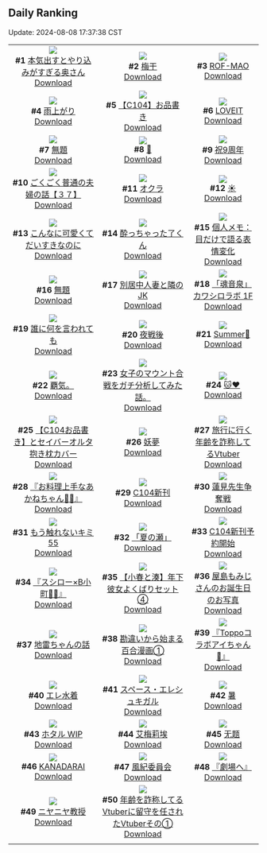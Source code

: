 ## Daily Ranking
Update: 2024-08-08 17:37:38 CST

|      |      |      |
| :----: | :----: | :----: |
| ![](https://i.pixiv.re/c/240x480/img-master/img/2024/08/06/00/05/46/121218846_p0_master1200.jpg)<br>**#1** [本気出すとやり込みがすぎる奥さん](https://www.pixiv.net/artworks/121218846)<br>[Download](https://i.pixiv.re/img-original/img/2024/08/06/00/05/46/121218846_p0.jpg) | ![](https://i.pixiv.re/c/240x480/img-master/img/2024/08/06/07/30/03/121226026_p0_master1200.jpg)<br>**#2** [梅干](https://www.pixiv.net/artworks/121226026)<br>[Download](https://i.pixiv.re/img-original/img/2024/08/06/07/30/03/121226026_p0.jpg) | ![](https://i.pixiv.re/c/240x480/img-master/img/2024/08/07/00/00/13/121247336_p0_master1200.jpg)<br>**#3** [ROF-MAO](https://www.pixiv.net/artworks/121247336)<br>[Download](https://i.pixiv.re/img-original/img/2024/08/07/00/00/13/121247336_p0.jpg) |
| ![](https://i.pixiv.re/c/240x480/img-master/img/2024/08/07/00/00/13/121247338_p0_master1200.jpg)<br>**#4** [雨上がり](https://www.pixiv.net/artworks/121247338)<br>[Download](https://i.pixiv.re/img-original/img/2024/08/07/00/00/13/121247338_p0.jpg) | ![](https://i.pixiv.re/c/240x480/img-master/img/2024/08/06/00/00/39/121218460_p0_master1200.jpg)<br>**#5** [【C104】お品書き](https://www.pixiv.net/artworks/121218460)<br>[Download](https://i.pixiv.re/img-original/img/2024/08/06/00/00/39/121218460_p0.png) | ![](https://i.pixiv.re/c/240x480/img-master/img/2024/08/07/00/00/13/121247335_p0_master1200.jpg)<br>**#6** [LOVEIT](https://www.pixiv.net/artworks/121247335)<br>[Download](https://i.pixiv.re/img-original/img/2024/08/07/00/00/13/121247335_p0.jpg) |
| ![](https://i.pixiv.re/c/240x480/img-master/img/2024/08/06/00/16/40/121219264_p0_master1200.jpg)<br>**#7** [無題](https://www.pixiv.net/artworks/121219264)<br>[Download](https://i.pixiv.re/img-original/img/2024/08/06/00/16/40/121219264_p0.png) | ![](https://i.pixiv.re/c/240x480/img-master/img/2024/08/07/01/18/21/121250147_p0_master1200.jpg)<br>**#8** [💫](https://www.pixiv.net/artworks/121250147)<br>[Download](https://i.pixiv.re/img-original/img/2024/08/07/01/18/21/121250147_p0.png) | ![](https://i.pixiv.re/c/240x480/img-master/img/2024/08/06/17/00/04/121234882_p0_master1200.jpg)<br>**#9** [祝9周年](https://www.pixiv.net/artworks/121234882)<br>[Download](https://i.pixiv.re/img-original/img/2024/08/06/17/00/04/121234882_p0.png) |
| ![](https://i.pixiv.re/c/240x480/img-master/img/2024/08/06/17/00/07/121234900_p0_master1200.jpg)<br>**#10** [ごくごく普通の夫婦の話【３７】](https://www.pixiv.net/artworks/121234900)<br>[Download](https://i.pixiv.re/img-original/img/2024/08/06/17/00/07/121234900_p0.jpg) | ![](https://i.pixiv.re/c/240x480/img-master/img/2024/08/06/20/35/13/121240338_p0_master1200.jpg)<br>**#11** [オクラ](https://www.pixiv.net/artworks/121240338)<br>[Download](https://i.pixiv.re/img-original/img/2024/08/06/20/35/13/121240338_p0.png) | ![](https://i.pixiv.re/c/240x480/img-master/img/2024/08/06/02/27/17/121222428_p0_master1200.jpg)<br>**#12** [☀](https://www.pixiv.net/artworks/121222428)<br>[Download](https://i.pixiv.re/img-original/img/2024/08/06/02/27/17/121222428_p0.jpg) |
| ![](https://i.pixiv.re/c/240x480/img-master/img/2024/08/06/00/22/24/121219466_p0_master1200.jpg)<br>**#13** [こんなに可愛くてだいすきなのに](https://www.pixiv.net/artworks/121219466)<br>[Download](https://i.pixiv.re/img-original/img/2024/08/06/00/22/24/121219466_p0.jpg) | ![](https://i.pixiv.re/c/240x480/img-master/img/2024/08/07/00/01/14/121247537_p0_master1200.jpg)<br>**#14** [酔っちゃった了くん](https://www.pixiv.net/artworks/121247537)<br>[Download](https://i.pixiv.re/img-original/img/2024/08/07/00/01/14/121247537_p0.jpg) | ![](https://i.pixiv.re/c/240x480/img-master/img/2024/08/06/15/44/14/121224895_p0_master1200.jpg)<br>**#15** [個人メモ：目だけで語る表情変化](https://www.pixiv.net/artworks/121224895)<br>[Download](https://i.pixiv.re/img-original/img/2024/08/06/15/44/14/121224895_p0.jpg) |
| ![](https://i.pixiv.re/c/240x480/img-master/img/2024/08/06/00/15/55/121219238_p0_master1200.jpg)<br>**#16** [無題](https://www.pixiv.net/artworks/121219238)<br>[Download](https://i.pixiv.re/img-original/img/2024/08/06/00/15/55/121219238_p0.png) | ![](https://i.pixiv.re/c/240x480/img-master/img/2024/08/07/04/23/57/121252966_p0_master1200.jpg)<br>**#17** [別居中人妻と隣のJK](https://www.pixiv.net/artworks/121252966)<br>[Download](https://i.pixiv.re/img-original/img/2024/08/07/04/23/57/121252966_p0.jpg) | ![](https://i.pixiv.re/c/240x480/img-master/img/2024/08/06/12/00/11/121229823_p0_master1200.jpg)<br>**#18** [「魂音泉」カワシロラボ 1F](https://www.pixiv.net/artworks/121229823)<br>[Download](https://i.pixiv.re/img-original/img/2024/08/06/12/00/11/121229823_p0.jpg) |
| ![](https://i.pixiv.re/c/240x480/img-master/img/2024/08/07/00/01/15/121247539_p0_master1200.jpg)<br>**#19** [誰に何を言われても](https://www.pixiv.net/artworks/121247539)<br>[Download](https://i.pixiv.re/img-original/img/2024/08/07/00/01/15/121247539_p0.png) | ![](https://i.pixiv.re/c/240x480/img-master/img/2024/08/06/01/10/44/121220896_p0_master1200.jpg)<br>**#20** [夜戦後](https://www.pixiv.net/artworks/121220896)<br>[Download](https://i.pixiv.re/img-original/img/2024/08/06/01/10/44/121220896_p0.jpg) | ![](https://i.pixiv.re/c/240x480/img-master/img/2024/08/07/00/00/46/121247469_p0_master1200.jpg)<br>**#21** [Summer🌻](https://www.pixiv.net/artworks/121247469)<br>[Download](https://i.pixiv.re/img-original/img/2024/08/07/00/00/46/121247469_p0.jpg) |
| ![](https://i.pixiv.re/c/240x480/img-master/img/2024/08/07/03/42/01/121252540_p0_master1200.jpg)<br>**#22** [覇気。](https://www.pixiv.net/artworks/121252540)<br>[Download](https://i.pixiv.re/img-original/img/2024/08/07/03/42/01/121252540_p0.jpg) | ![](https://i.pixiv.re/c/240x480/img-master/img/2024/08/07/20/35/24/121270200_p0_master1200.jpg)<br>**#23** [女子のマウント合戦をガチ分析してみた話。](https://www.pixiv.net/artworks/121270200)<br>[Download](https://i.pixiv.re/img-original/img/2024/08/07/20/35/24/121270200_p0.jpg) | ![](https://i.pixiv.re/c/240x480/img-master/img/2024/08/06/00/00/13/121218363_p0_master1200.jpg)<br>**#24** [🐱♥](https://www.pixiv.net/artworks/121218363)<br>[Download](https://i.pixiv.re/img-original/img/2024/08/06/00/00/13/121218363_p0.jpg) |
| ![](https://i.pixiv.re/c/240x480/img-master/img/2024/08/06/00/00/51/121218498_p0_master1200.jpg)<br>**#25** [【C104お品書き】とセイバーオルタ抱き枕カバー](https://www.pixiv.net/artworks/121218498)<br>[Download](https://i.pixiv.re/img-original/img/2024/08/06/00/00/51/121218498_p0.png) | ![](https://i.pixiv.re/c/240x480/img-master/img/2024/08/06/01/26/44/121221279_p0_master1200.jpg)<br>**#26** [妖夢](https://www.pixiv.net/artworks/121221279)<br>[Download](https://i.pixiv.re/img-original/img/2024/08/06/01/26/44/121221279_p0.jpg) | ![](https://i.pixiv.re/c/240x480/img-master/img/2024/08/06/21/04/09/121241334_p0_master1200.jpg)<br>**#27** [旅行に行く年齢を詐称してるVtuber](https://www.pixiv.net/artworks/121241334)<br>[Download](https://i.pixiv.re/img-original/img/2024/08/06/21/04/09/121241334_p0.png) |
| ![](https://i.pixiv.re/c/240x480/img-master/img/2024/08/06/13/29/44/121231307_p0_master1200.jpg)<br>**#28** [『お料理上手なあかねちゃん🥘🍳』](https://www.pixiv.net/artworks/121231307)<br>[Download](https://i.pixiv.re/img-original/img/2024/08/06/13/29/44/121231307_p0.png) | ![](https://i.pixiv.re/c/240x480/img-master/img/2024/08/06/18/24/30/121236824_p0_master1200.jpg)<br>**#29** [C104新刊](https://www.pixiv.net/artworks/121236824)<br>[Download](https://i.pixiv.re/img-original/img/2024/08/06/18/24/30/121236824_p0.jpg) | ![](https://i.pixiv.re/c/240x480/img-master/img/2024/08/06/11/30/15/121229302_p0_master1200.jpg)<br>**#30** [蓮見先生争奪戦](https://www.pixiv.net/artworks/121229302)<br>[Download](https://i.pixiv.re/img-original/img/2024/08/06/11/30/15/121229302_p0.png) |
| ![](https://i.pixiv.re/c/240x480/img-master/img/2024/08/06/14/32/10/121232287_p0_master1200.jpg)<br>**#31** [もう触れないキミ55](https://www.pixiv.net/artworks/121232287)<br>[Download](https://i.pixiv.re/img-original/img/2024/08/06/14/32/10/121232287_p0.jpg) | ![](https://i.pixiv.re/c/240x480/img-master/img/2024/08/06/00/00/16/121218377_p0_master1200.jpg)<br>**#32** [「夏の瀬」](https://www.pixiv.net/artworks/121218377)<br>[Download](https://i.pixiv.re/img-original/img/2024/08/06/00/00/16/121218377_p0.jpg) | ![](https://i.pixiv.re/c/240x480/img-master/img/2024/08/06/14/20/40/121232101_p0_master1200.jpg)<br>**#33** [C104新刊予約開始](https://www.pixiv.net/artworks/121232101)<br>[Download](https://i.pixiv.re/img-original/img/2024/08/06/14/20/40/121232101_p0.jpg) |
| ![](https://i.pixiv.re/c/240x480/img-master/img/2024/08/06/13/18/27/121231118_p0_master1200.jpg)<br>**#34** [『スシロー×B小町🍨🌟』](https://www.pixiv.net/artworks/121231118)<br>[Download](https://i.pixiv.re/img-original/img/2024/08/06/13/18/27/121231118_p0.jpg) | ![](https://i.pixiv.re/c/240x480/img-master/img/2024/08/06/20/27/24/121240115_p0_master1200.jpg)<br>**#35** [【小春と湊】年下彼女よくばりセット④](https://www.pixiv.net/artworks/121240115)<br>[Download](https://i.pixiv.re/img-original/img/2024/08/06/20/27/24/121240115_p0.png) | ![](https://i.pixiv.re/c/240x480/img-master/img/2024/08/06/00/14/03/121219169_p0_master1200.jpg)<br>**#36** [屋島もみじさんのお誕生日のお写真](https://www.pixiv.net/artworks/121219169)<br>[Download](https://i.pixiv.re/img-original/img/2024/08/06/00/14/03/121219169_p0.jpg) |
| ![](https://i.pixiv.re/c/240x480/img-master/img/2024/08/06/18/08/53/121236441_p0_master1200.jpg)<br>**#37** [地雷ちゃんの話](https://www.pixiv.net/artworks/121236441)<br>[Download](https://i.pixiv.re/img-original/img/2024/08/06/18/08/53/121236441_p0.png) | ![](https://i.pixiv.re/c/240x480/img-master/img/2024/08/07/12/33/08/121259789_p0_master1200.jpg)<br>**#38** [勘違いから始まる百合漫画①](https://www.pixiv.net/artworks/121259789)<br>[Download](https://i.pixiv.re/img-original/img/2024/08/07/12/33/08/121259789_p0.jpg) | ![](https://i.pixiv.re/c/240x480/img-master/img/2024/08/06/13/23/12/121231201_p0_master1200.jpg)<br>**#39** [『Toppoコラボアイちゃん🌟』](https://www.pixiv.net/artworks/121231201)<br>[Download](https://i.pixiv.re/img-original/img/2024/08/06/13/23/12/121231201_p0.png) |
| ![](https://i.pixiv.re/c/240x480/img-master/img/2024/08/06/20/47/08/121240671_p0_master1200.jpg)<br>**#40** [エレ水着](https://www.pixiv.net/artworks/121240671)<br>[Download](https://i.pixiv.re/img-original/img/2024/08/06/20/47/08/121240671_p0.jpg) | ![](https://i.pixiv.re/c/240x480/img-master/img/2024/08/06/16/45/38/121234600_p0_master1200.jpg)<br>**#41** [スペース・エレシュキガル](https://www.pixiv.net/artworks/121234600)<br>[Download](https://i.pixiv.re/img-original/img/2024/08/06/16/45/38/121234600_p0.jpg) | ![](https://i.pixiv.re/c/240x480/img-master/img/2024/08/06/14/01/23/121231795_p0_master1200.jpg)<br>**#42** [暑](https://www.pixiv.net/artworks/121231795)<br>[Download](https://i.pixiv.re/img-original/img/2024/08/06/14/01/23/121231795_p0.jpg) |
| ![](https://i.pixiv.re/c/240x480/img-master/img/2024/08/06/10/58/06/121228809_p0_master1200.jpg)<br>**#43** [ホタル WIP](https://www.pixiv.net/artworks/121228809)<br>[Download](https://i.pixiv.re/img-original/img/2024/08/06/10/58/06/121228809_p0.jpg) | ![](https://i.pixiv.re/c/240x480/img-master/img/2024/08/06/20/13/14/121239740_p0_master1200.jpg)<br>**#44** [艾梅莉埃](https://www.pixiv.net/artworks/121239740)<br>[Download](https://i.pixiv.re/img-original/img/2024/08/06/20/13/14/121239740_p0.jpg) | ![](https://i.pixiv.re/c/240x480/img-master/img/2024/08/06/00/38/36/121219995_p0_master1200.jpg)<br>**#45** [无题](https://www.pixiv.net/artworks/121219995)<br>[Download](https://i.pixiv.re/img-original/img/2024/08/06/00/38/36/121219995_p0.jpg) |
| ![](https://i.pixiv.re/c/240x480/img-master/img/2024/08/06/19/03/21/121237846_p0_master1200.jpg)<br>**#46** [KANADARAI](https://www.pixiv.net/artworks/121237846)<br>[Download](https://i.pixiv.re/img-original/img/2024/08/06/19/03/21/121237846_p0.png) | ![](https://i.pixiv.re/c/240x480/img-master/img/2024/08/06/00/00/19/121218393_p0_master1200.jpg)<br>**#47** [風紀委員会](https://www.pixiv.net/artworks/121218393)<br>[Download](https://i.pixiv.re/img-original/img/2024/08/06/00/00/19/121218393_p0.jpg) | ![](https://i.pixiv.re/c/240x480/img-master/img/2024/08/06/13/27/53/121231274_p0_master1200.jpg)<br>**#48** [『劇場へ』](https://www.pixiv.net/artworks/121231274)<br>[Download](https://i.pixiv.re/img-original/img/2024/08/06/13/27/53/121231274_p0.png) |
| ![](https://i.pixiv.re/c/240x480/img-master/img/2024/08/06/12/14/27/121230091_p0_master1200.jpg)<br>**#49** [ニヤニヤ教授](https://www.pixiv.net/artworks/121230091)<br>[Download](https://i.pixiv.re/img-original/img/2024/08/06/12/14/27/121230091_p0.jpg) | ![](https://i.pixiv.re/c/240x480/img-master/img/2024/08/07/21/03/10/121271160_p0_master1200.jpg)<br>**#50** [年齢を詐称してるVtuberに留守を任されたVtuberその①](https://www.pixiv.net/artworks/121271160)<br>[Download](https://i.pixiv.re/img-original/img/2024/08/07/21/03/10/121271160_p0.png) |
|      |
